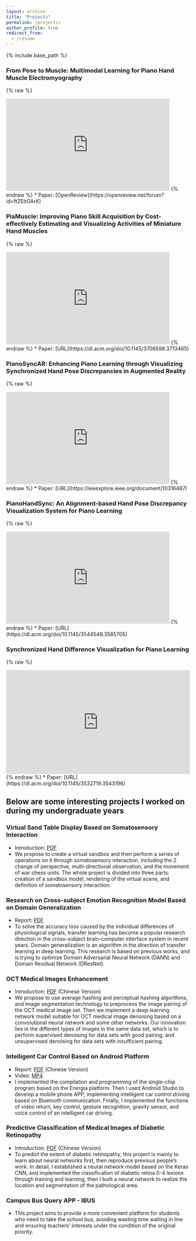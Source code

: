 ```yaml
---
layout: archive
title: "Projects"
permalink: /projects/
author_profile: true
redirect_from:
  - /resume
---
```


{% include base_path %}
### From Pose to Muscle: Multimodal Learning for Piano Hand Muscle Electromyography
{% raw %}
<iframe width="448" height="252" 
        src="https://www.youtube.com/embed/3qjzDUzFH_Y"
        title="YouTube video player" 
        frameborder="0" 
        allow="accelerometer; autoplay; clipboard-write; encrypted-media; gyroscope; picture-in-picture" 
        allowfullscreen>
</iframe>
{% endraw %}
* Paper: [OpenReview](https://openreview.net/forum?id=ftZEltGArK)



### PiaMuscle: Improving Piano Skill Acquisition by Cost-effectively Estimating and Visualizing Activities of Miniature Hand Muscles
{% raw %}
<iframe width="448" height="252" 
        src="https://www.youtube.com/embed/9xju5pZiJz4"
        title="YouTube video player" 
        frameborder="0" 
        allow="accelerometer; autoplay; clipboard-write; encrypted-media; gyroscope; picture-in-picture" 
        allowfullscreen>
</iframe>
{% endraw %}
* Paper: [URL](https://dl.acm.org/doi/10.1145/3706598.3713465)



### PianoSyncAR: Enhancing Piano Learning through Visualizing Synchronized Hand Pose Discrepancies in Augmented Reality
{% raw %}
<iframe width="448" height="252" 
        src="https://www.youtube.com/embed/8gMQii4WQ9c"
        title="YouTube video player" 
        frameborder="0" 
        allow="accelerometer; autoplay; clipboard-write; encrypted-media; gyroscope; picture-in-picture" 
        allowfullscreen>
</iframe>
{% endraw %}
* Paper: [URL](https://ieeexplore.ieee.org/document/10316487)



### PianoHandSync: An Alignment-based Hand Pose Discrepancy Visualization System for Piano Learning
{% raw %}
<iframe width="448" height="252" 
        src="https://www.youtube.com/embed/mHOltxdfiBg"
        title="YouTube video player" 
        frameborder="0" 
        allow="accelerometer; autoplay; clipboard-write; encrypted-media; gyroscope; picture-in-picture" 
        allowfullscreen>
</iframe>
{% endraw %}
* Paper: [URL](https://dl.acm.org/doi/10.1145/3544549.3585705)



### Synchronized Hand Difference Visualization for Piano Learning
{% raw %}
<div style="position: relative; width: 100%; padding-bottom: 56.25%;">
  <iframe 
      src="https://www.youtube.com/embed/NozInC5zxTM" 
      style="position: absolute; top: 0; left: 0; width: 100%; height: 100%;" 
      frameborder="0" allowfullscreen>
  </iframe>
</div>
{% endraw %}
* Paper: [URL](https://dl.acm.org/doi/10.1145/3532719.3543196)



## Below are some interesting projects I worked on during my undergraduate years
### Virtual Sand Table Display Based on Somatosensory Interaction
* Introduction: [PDF](https://ruofanliu0129.github.io/Resume/files/VirtualSandTable.pdf)
* We propose to create a virtual sandbox and then perform a series of operations on it through somatosensory interaction, including the 2 change of perspective, multi-directional observation, and the movement of war chess units. The whole project is divided into three parts: creation of a sandbox model, rendering of the virtual scene, and definition of somatosensory interaction.

 
### Research on Cross-subject Emotion Recognition Model Based on Domain Generalization
* Report: [PDF](https://ruofanliu0129.github.io/Resume/files/DomainGeneralization.pdf)
* To solve the accuracy loss caused by the individual differences of physiological signals, transfer learning has become a popular research direction in the cross-subject brain-computer interface system in recent years. Domain generalization is an algorithm in the direction of transfer learning in deep learning. This research is based on previous works, and is trying to optimize Domain Adversarial Neural Network (DANN) and Domain Residual Network (DResNet).


### OCT Medical Images Enhancement
* Introduction: [PDF](https://ruofanliu0129.github.io/Resume/files/OCT.pdf) (Chinese Version)
* We propose to use average hashing and perceptual hashing algorithms, and image segmentation technology to preprocess the image pairing of the OCT medical image set. Then we implement a deep learning network model suitable for OCT medical image denoising based on a convolutional neural network and some other networks. Our innovation lies in the different types of images in the same data set, which is to perform supervised denoising for data sets with good pairing, and unsupervised denoising for data sets with insufficient pairing. 

  
### Intelligent Car Control Based on Android Platform
* Report: [PDF](https://ruofanliu0129.github.io/Resume/files/IntelligentCarControl.pdf) (Chinese Version)
* Video: [MP4](https://ruofanliu0129.github.io/Resume/files/IntelligentCarControl.mp4)
* I implemented the compilation and programming of the single-chip program based on the Energia platform. Then I used Android Studio to develop a mobile phone APP, implementing intelligent car control driving based on Bluetooth communication. Finally, I implemented the functions of video return, key control, gesture recognition, gravity sensor, and voice control of an intelligent car driving.


### Predictive Classification of Medical Images of Diabetic Retinopathy
* Introduction: [PDF](https://ruofanliu0129.github.io/Resume/files/DiabeticRetinopathyDetection.pdf) (Chinese Version)
* To predict the extent of diabetic retinopathy, this project is mainly to learn about neural networks first, then reproduce previous people’s work. In detail, I established a neural network model based on the Keras CNN, and implemented the classification of diabetic retina 0-4 lesions through training and learning, then I built a neural network to realize the location and segmentation of the pathological area.


### Campus Bus Query APP - IBUS
* This project aims to provide a more convenient platform for students who need to take the school bus, avoiding wasting time waiting in line and ensuring teachers' interests under the condition of the original priority.
